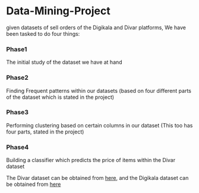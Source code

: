 # Data-Mining-Project
given datasets of sell orders of the Digikala and Divar platforms, We have been tasked to do four things: 

### Phase1
The initial study of the dataset we have at hand

### Phase2
Finding Frequent patterns within our datasets (based on four different parts of the dataset which is stated in the project)

### Phase3
Performing clustering based on certain columns in our dataset (This too has four parts, stated in the project)

### Phase4
Building a classifier which predicts the price of items within the Divar dataset

The Divar dataset can be obtained from [here](https://fumdrive.um.ac.ir/index.php/s/LonCqfKMLc55kcL/download?path=%2F), and the Digikala dataset can be obtained from [here](https://fumdrive.um.ac.ir/index.php/s/LonCqfKMLc55kcL/download?path=%2F&files=digikala_dataset.rar)
